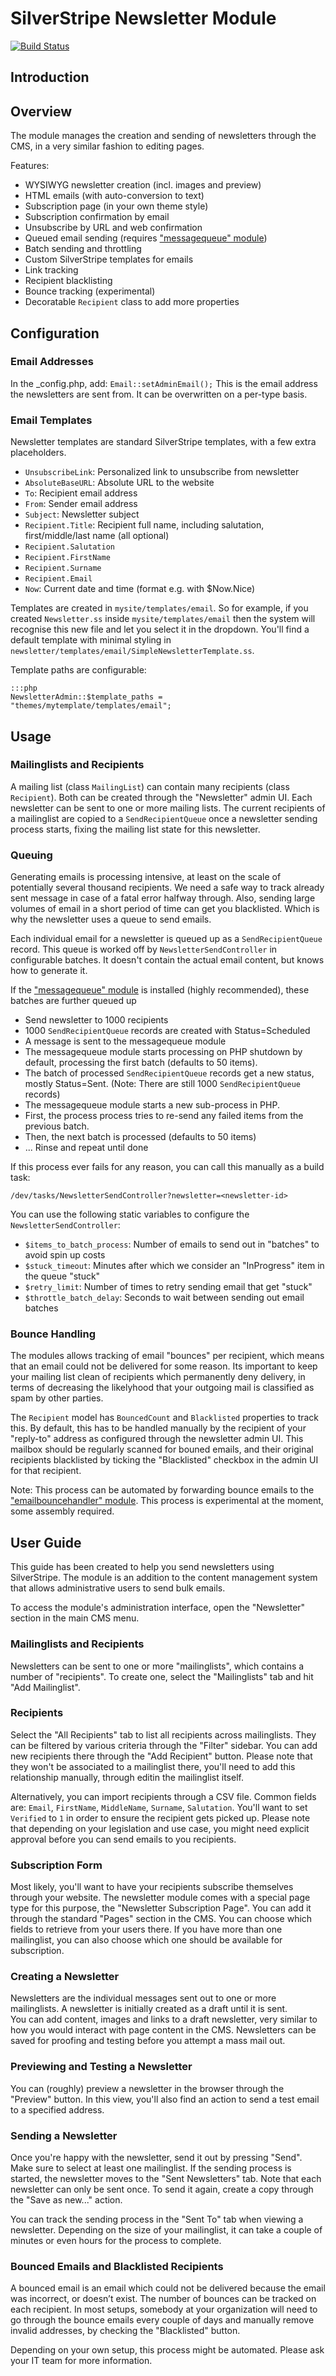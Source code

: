 # SilverStripe Newsletter Module

[![Build Status](https://secure.travis-ci.org/silverstripe-labs/silverstripe-newsletter.png?branch=master)](https://travis-ci.org/silverstripe-labs/silverstripe-newsletter)

## Introduction

## Overview

The module manages the creation and sending of newsletters
through the CMS, in a very similar fashion to editing pages.

Features:

 * WYSIWYG newsletter creation (incl. images and preview)
 * HTML emails (with auto-conversion to text)
 * Subscription page (in your own theme style)
 * Subscription confirmation by email
 * Unsubscribe by URL and web confirmation
 * Queued email sending (requires ["messagequeue" module](https://github.com/silverstripe-labs/silverstripe-messagequeue))
 * Batch sending and throttling
 * Custom SilverStripe templates for emails
 * Link tracking
 * Recipient blacklisting
 * Bounce tracking (experimental)
 * Decoratable `Recipient` class to add more properties

## Configuration

### Email Addresses

In the _config.php, add:
`Email::setAdminEmail(`<default from address>`);`
This is the email address the newsletters are sent from. It can be overwritten on a per-type basis.

### Email Templates

Newsletter templates are standard SilverStripe templates, with a few extra placeholders.

 * `UnsubscribeLink`: Personalized link to unsubscribe from newsletter
 * `AbsoluteBaseURL`: Absolute URL to the website
 * `To`: Recipient email address
 * `From`: Sender email address
 * `Subject`: Newsletter subject
 * `Recipient.Title`: Recipient full name, including salutation, first/middle/last name (all optional)
 * `Recipient.Salutation`
 * `Recipient.FirstName`
 * `Recipient.Surname`
 * `Recipient.Email`
 * `Now`: Current date and time (format e.g. with $Now.Nice)

Templates are created in `mysite/templates/email`. So for example, 
if you created `Newsletter.ss` inside `mysite/templates/email` 
then the system will recognise this new file  and let you select it in the dropdown.
You'll find a default template with minimal styling in `newsletter/templates/email/SimpleNewsletterTemplate.ss`.

Template paths are configurable:

	:::php
	NewsletterAdmin::$template_paths = "themes/mytemplate/templates/email";
	
## Usage

### Mailinglists and Recipients

A mailing list (class `MailingList`) can contain many recipients (class `Recipient`).
Both can be created through the "Newsletter" admin UI. Each newsletter can be sent
to one or more mailing lists. The current recipients of a mailinglist are
copied to a `SendRecipientQueue` once a newsletter sending process starts,
fixing the mailing list state for this newsletter.

### Queuing

Generating emails is processing intensive, at least on the scale of potentially
several thousand recipients. We need a safe way to track already sent message
in case of a fatal error halfway through. Also, sending large volumes of email in a short period
of time can get you blacklisted. Which is why the newsletter uses a queue to send emails.

Each individual email for a newsletter is queued up as a `SendRecipientQueue` record.
This queue is worked off by `NewsletterSendController` in configurable batches.
It doesn't contain the actual email content, but knows how to generate it.

If the ["messagequeue" module](https://github.com/silverstripe-labs/silverstripe-messagequeue)
is installed (highly recommended), these batches are further queued up

 * Send newsletter to 1000 recipients
 * 1000 `SendRecipientQueue` records are created with Status=Scheduled
 * A message is sent to the messagequeue module
 * The messagequeue module starts processing on PHP shutdown by default,
   processing the first batch (defaults to 50 items).
 * The batch of processed `SendRecipientQueue` records get a new status, mostly Status=Sent.
   (Note: There are still 1000 `SendRecipientQueue` records)
 * The messagequeue module starts a new sub-process in PHP.
 * First, the process process tries to re-send any failed items from the previous batch.
 * Then, the next batch is processed (defaults to 50 items)
 * ... Rinse and repeat until done

If this process ever fails for any reason, you can call this manually as a build task:

	/dev/tasks/NewsletterSendController?newsletter=<newsletter-id>
 
You can use the following static variables to configure the `NewsletterSendController`:

 * `$items_to_batch_process`: Number of emails to send out in "batches" to avoid spin up costs
 * `$stuck_timeout`: Minutes after which we consider an "InProgress" item in the queue "stuck"
 * `$retry_limit`: Number of times to retry sending email that get "stuck"
 * `$throttle_batch_delay`: Seconds to wait between sending out email batches

### Bounce Handling

The modules allows tracking of email "bounces" per recipient,
which means that an email could not be delivered for some reason.
Its important to keep your mailing list clean of recipients which
permanently deny delivery, in terms of decreasing the likelyhood
that your outgoing mail is classified as spam by other parties.

The `Recipient` model has `BouncedCount` and `Blacklisted` properties to track this. 
By default, this has to be handled manually by the recipient of your
"reply-to" address as configured through the newsletter admin UI.
This mailbox should be regularly scanned for bouned emails,
and their original recipients blacklisted by ticking the "Blacklisted" checkbox
in the admin UI for that recipient.

Note: This process can be automated by forwarding bounce emails to the
["emailbouncehandler" module](https://github.com/silverstripe-labs/silverstripe-emailbouncehandler).
This process is experimental at the moment, some assembly required.

## User Guide

 
This guide has been created to help you send newsletters using SilverStripe.
The module is an addition to the content management system 
that allows administrative users to send bulk emails.

To access the module's administration interface, open the "Newsletter" section in the main CMS menu.

### Mailinglists and Recipients

Newsletters can be sent to one or more "mailinglists", which contains a number of "recipients".
To create one, select the "Mailinglists" tab and hit "Add Mailinglist".

### Recipients

Select the "All Recipients" tab to list all recipients across mailinglists.
They can be filtered by various criteria through the "Filter" sidebar.
You can add new recipients there through the "Add Recipient" button.
Please note that they won't be associated to a mailinglist there,
you'll need to add this relationship manually, through editin the mailinglist itself.

Alternatively, you can import recipients through a CSV file.
Common fields are: `Email`, `FirstName`, `MiddleName`, `Surname`, `Salutation`.
You'll want to set `Verified` to `1` in order to ensure the recipient gets picked up.
Please note that depending on your legislation and use case, you might need explicit approval
before you can send emails to you recipients.

### Subscription Form

Most likely, you'll want to have your recipients subscribe themselves
through your website. The newsletter module comes with a special page type
for this purpose, the "Newsletter Subscription Page". You can add it through
the standard "Pages" section in the CMS. You can choose which
fields to retrieve from your users there.
If you have more than one mailinglist, you can also choose which one should be
available for subscription.

### Creating a Newsletter

Newsletters are the individual messages sent out to one or more mailinglists.
A newsletter is initially created as a draft until it is sent.  
You can add content, images and links to a draft newsletter, very similar to how
you would interact with page content in the CMS.
Newsletters can be saved for proofing and testing before you attempt a mass mail out.

### Previewing and Testing a Newsletter

You can (roughly) preview a newsletter in the browser through the "Preview" button.
In this view, you'll also find an action to send a test email to a specified address.

### Sending a Newsletter

Once you're happy with the newsletter, send it out by pressing "Send".
Make sure to select at least one mailinglist.
If the sending process is started, the newsletter moves to the "Sent Newsletters" tab.
Note that each newsletter can only be sent once. To send it again, create a copy
through the "Save as new..." action. 

You can track the sending process in the "Sent To" tab when viewing a newsletter.
Depending on the size of your mailinglist, it can take a couple of minutes
or even hours for the process to complete.

### Bounced Emails and Blacklisted Recipients

A bounced email is an email which could not be delivered because the email was incorrect, 
or doesn’t exist. The number of bounces can be tracked on each recipient.
In most setups, somebody at your organization will need to go through the bounce emails every couple of days
and manually remove invalid addresses, by checking the "Blacklisted" button.

Depending on your own setup, this process might be automated.
Please ask your IT team for more information.